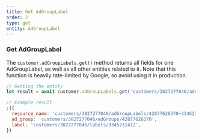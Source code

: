 ```yaml
---
title: Get AdGroupLabel
order: 2
type: get
entity: AdGroupLabel
---
```


### Get AdGroupLabel

The `customer.adGroupLabels.get()` method returns all fields for one AdGroupLabel, as well as all other entities related to it. Note that this function is heavily rate-limited by Google, so avoid using it in production.

```javascript
// Getting the entity
let result = await customer.adGroupLabels.get('customers/3827277046/adGroupLabels/42877626370~3345231412')
```

```javascript
// Example result
;({
  resource_name: 'customers/3827277046/adGroupLabels/42877626370~3345231412',
  ad_group: 'customers/3827277046/adGroups/42877626370',
  label: 'customers/3827277046/labels/3345231412',
})
```
